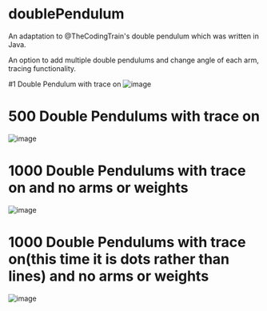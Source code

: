 # doublePendulum

An adaptation to @TheCodingTrain's double pendulum which was written in Java.

An option to add multiple double pendulums and change angle of each arm, tracing functionality.


#1 Double Pendulum with trace on 
![image](https://user-images.githubusercontent.com/117994016/227719433-2b65b420-6e75-49c5-a780-4bccaa9a84ba.png)

# 500 Double Pendulums with trace on
![image](https://user-images.githubusercontent.com/117994016/227719321-cc96489f-72f9-4d42-b498-74e07752f77f.png)

# 1000 Double Pendulums with trace on and no arms or weights
![image](https://user-images.githubusercontent.com/117994016/227719676-922f0455-a5f2-4585-bbc4-73e33412987d.png)


# 1000 Double Pendulums with trace on(this time it is dots rather than lines) and no arms or weights
![image](https://user-images.githubusercontent.com/117994016/227719859-ccbc10f9-18f6-4a58-bb70-d32de73b6af1.png)
